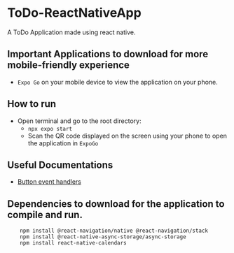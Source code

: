 # ToDo-ReactNativeApp
 A ToDo Application made using react native. 

## Important Applications to download for more mobile-friendly experience
* `Expo Go` on your mobile device to view the application on your phone. 

## How to run
* Open terminal and go to the root directory: 
    * `` npx expo start ``
    * Scan the QR code displayed on the screen using your phone to open the application in `ExpoGo`

## Useful Documentations
* [Button event handlers](https://reactnative.dev/docs/handling-touches)

## Dependencies to download for the application to compile and run. 
```
    npm install @react-navigation/native @react-navigation/stack
    npm install @react-native-async-storage/async-storage
    npm install react-native-calendars
```